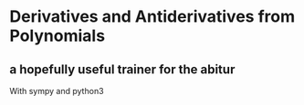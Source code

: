 # Derivatives and Antiderivatives from Polynomials 
## a hopefully useful trainer for the abitur 

 With sympy and python3
